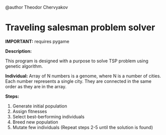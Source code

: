 @author Theodor Chervyakov

# Traveling salesman problem solver

**IMPORTANT:**
requires pygame

**Description:**

This program is designed with a purpose to solve TSP problem using genetic algorithm.

**Individual:** Array of N numbers is a genome, where N is a number of cities.
Each number represents a single city. They are connected in the same 
order as they are in the array.

**Steps:**
1. Generate initial population 
2. Assign fitnesses
3. Select best-berforming individuals 
4. Breed new population
5. Mutate few individuals
(Repeat steps 2-5 until the solution is found)
 
